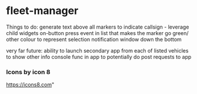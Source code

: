 # fleet-manager

Things to do: 
generate text above all markers to indicate callsign - leverage child widgets
on-button press event in list that makes the marker go green/ other colour to represent selection
notification window down the bottom

very far future:
ability to launch secondary app from each of listed vehicles to show other info 
console func in app to potentially do post requests to app

### Icons by icon 8 
https://icons8.com"
